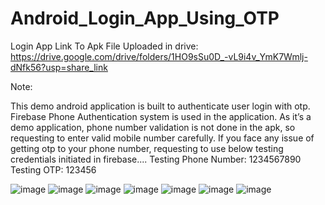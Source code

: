 # Android_Login_App_Using_OTP
Login App
Link To Apk File Uploaded in drive: https://drive.google.com/drive/folders/1HO9sSu0D_-vL9i4v_YmK7Wmlj-dNfk56?usp=share_link

Note: 

This demo android application is built to authenticate user login with otp.
Firebase Phone Authentication system is used in the application. As it’s a demo application, phone number validation is not done in the apk, so requesting to enter valid mobile number carefully.
If you face any issue of getting otp to your phone number, requesting to use below 
testing credentials initiated in firebase....
Testing Phone Number: 1234567890
Testing OTP: 123456

![image](https://user-images.githubusercontent.com/51742316/209066869-007fa2ba-f468-4b5c-8a98-466aa57628fb.png)
![image](https://user-images.githubusercontent.com/51742316/209066891-ab27d1ec-18cf-49c5-867f-768a579f0cb9.png)
![image](https://user-images.githubusercontent.com/51742316/209066907-33d8ddb7-5991-4ed7-a8fa-984760ac9471.png)
![image](https://user-images.githubusercontent.com/51742316/209066920-35f9165d-1bb2-42ca-a544-c0a46020ac43.png)
![image](https://user-images.githubusercontent.com/51742316/209066933-3eb533e7-478a-44b3-b7d2-1719c7057799.png)
![image](https://user-images.githubusercontent.com/51742316/209066945-a67dbfa7-e861-4979-8c1e-710048643736.png)
![image](https://user-images.githubusercontent.com/51742316/209066957-1f2269a1-8284-435a-8aac-32e7dc2ad92c.png)
